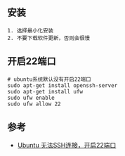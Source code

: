 ## 安装

```
1. 选择最小化安装
2. 不要下载软件更新，否则会很慢
```

## 开启22端口

```
# ubuntu系统默认没有开启22端口
sudo apt-get install openssh-server
sudo apt-get install ufw
sudo ufw enable
sudo ufw allow 22 
```

## 参考

- [Ubuntu 无法SSH连接，开启22端口](https://blog.csdn.net/yb546822612/article/details/105225138)